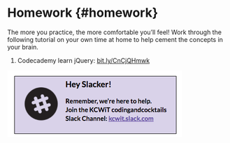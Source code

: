 # Homework {#homework}

The more you practice, the more comfortable you’ll feel!  Work through the following tutorial on your own time at home to help cement the concepts in your brain. 

1.  Codecademy learn jQuery: [bit.ly/CnCjQHmwk](http://bit.ly/CnCjQHmwk)

[![](/images/slack.png)](http://kcwit.slack.com)